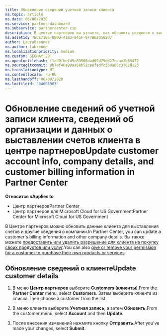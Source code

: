 ```yaml
---
title: Обновление сведений учетной записи клиента
ms.topic: article
ms.date: 06/08/2020
ms.service: partner-dashboard
ms.subservice: partnercenter-csp
description: В центре партнеров вы узнаете, как обновить сведения о выставлении счетов клиента или обновить сведения о компании.
ms.assetid: 7ECE7165-0B0D-4183-845F-9F7B62056207
author: LauraBrenner
ms.author: labrenne
ms.localizationpriority: medium
ms.custom: SEOMAY.20
ms.openlocfilehash: f1ad9fbefd5c89568dad02d79dd27ccae2b63472
ms.sourcegitcommit: 8b7ef46a88aa5eb52ceefadfc5b0a06c3702d123
ms.translationtype: MT
ms.contentlocale: ru-RU
ms.lasthandoff: 06/09/2020
ms.locfileid: "84603903"
---
```

# <a name="update-customer-account-info-company-details-and-customer-billing-information-in-partner-center"></a><span data-ttu-id="d819e-103">Обновление сведений об учетной записи клиента, сведений об организации и данных о выставлении счетов клиента в центре партнеров</span><span class="sxs-lookup"><span data-stu-id="d819e-103">Update customer account info, company details, and customer billing information in Partner Center</span></span>

<span data-ttu-id="d819e-104">**Относится к**</span><span class="sxs-lookup"><span data-stu-id="d819e-104">**Applies to**</span></span>

- <span data-ttu-id="d819e-105">Центр партнеров</span><span class="sxs-lookup"><span data-stu-id="d819e-105">Partner Center</span></span>
- <span data-ttu-id="d819e-106">Центр партнеров для Microsoft Cloud for US Government</span><span class="sxs-lookup"><span data-stu-id="d819e-106">Partner Center for Microsoft Cloud for US Government</span></span>

<span data-ttu-id="d819e-107">В Центре партнеров можно обновить данные клиента для выставления счетов и другие сведения о компании.</span><span class="sxs-lookup"><span data-stu-id="d819e-107">In Partner Center, you can update a customer's billing information and other company details.</span></span> <span data-ttu-id="d819e-108">Вы также можете [предоставить или удалить разрешение для клиента на покупку своих продуктов или услуг](give-customers-permission.md).</span><span class="sxs-lookup"><span data-stu-id="d819e-108">You can also [give or remove your permission for a customer to purchase their own products or services](give-customers-permission.md).</span></span>

## <a name="update-customer-details"></a><span data-ttu-id="d819e-109">Обновление сведений о клиенте</span><span class="sxs-lookup"><span data-stu-id="d819e-109">Update customer details</span></span>

1. <span data-ttu-id="d819e-110">В меню **Центр партнеров** выберите **Customers (клиенты**).</span><span class="sxs-lookup"><span data-stu-id="d819e-110">From the **Partner Center** menu, select **Customers**.</span></span> <span data-ttu-id="d819e-111">Затем выберите клиента из списка.</span><span class="sxs-lookup"><span data-stu-id="d819e-111">Then choose a customer from the list.</span></span>

2. <span data-ttu-id="d819e-112">В меню клиента выберите **Учетная запись**, а затем **Обновить**.</span><span class="sxs-lookup"><span data-stu-id="d819e-112">From the customer menu, select **Account** and then **Update**.</span></span>

3. <span data-ttu-id="d819e-113">После внесения изменений нажмите кнопку **Отправить**.</span><span class="sxs-lookup"><span data-stu-id="d819e-113">After you've made your changes, select **Submit**.</span></span>